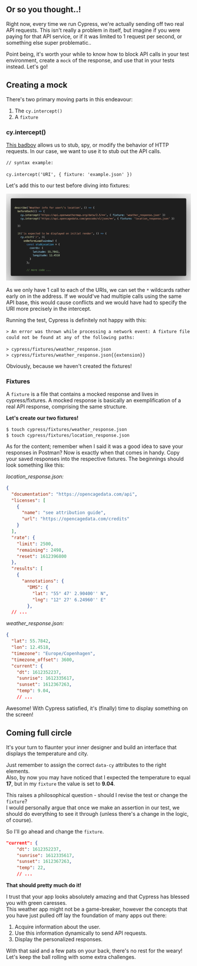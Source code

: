 ## Or so you thought..!
Right now, every time we run Cypress, we're actually sending off two real API requests. This isn't really a problem in itself, but imagine if you were paying for that API service, or if it was limited to 1 request per second, or something else super problematic.. 

Point being, it's worth your while to know how to block API calls in your test environment, create a `mock` of the response, and use that in your tests instead. Let's go!

## Creating a mock
There's two primary moving parts in this endeavour:
1. The `cy.intercept()`
2. A `fixture`

### cy.intercept()
[This badboy](https://docs.cypress.io/api/commands/intercept#Comparison-to-cy-route) allows us to stub, spy, or modify the behavior of HTTP requests. In our case, we want to use it to stub out the API calls.

```
// syntax example:

cy.intercept('URI', { fixture: 'example.json' })
```

Let's add this to our test before diving into fixtures:

![](../../images/weather_app/mocking_and_displaying_01.png)

As we only have 1 call to each of the URIs, we can set the `*` wildcards rather early on in the address. If we would've had multiple calls using the same API base, this would cause conflicts and we would have had to specify the URI more precisely in the intercept. 

Running the test, Cypress is definitely not happy with this:
```
> An error was thrown while processing a network event: A fixture file could not be found at any of the following paths:

> cypress/fixtures/weather_response.json 
> cypress/fixtures/weather_response.json{{extension}}
```
Obviously, because we haven't created the fixtures!

### Fixtures
A `fixture` is a file that contains a mocked response and lives in cypress/fixtures. A mocked response is basically an exemplification of a real API response, comprising the same structure. 

**Let's create our two fixtures!**

```
$ touch cypress/fixtures/weather_response.json
$ touch cypress/fixtures/location_response.json
```

As for the content; remember when I said it was a good idea to save your responses in Postman? Now is exactly when that comes in handy. Copy your saved responses into the respective fixtures. The beginnings should look something like this:

*location_response.json:*
```json
{
  "documentation": "https://opencagedata.com/api",
  "licenses": [
    {
      "name": "see attribution guide",
      "url": "https://opencagedata.com/credits"
    }
  ],
  "rate": {
    "limit": 2500,
    "remaining": 2498,
    "reset": 1612396800
  },
  "results": [
    {
      "annotations": {
        "DMS": {
          "lat": "55° 47' 2.90400'' N",
          "lng": "12° 27' 6.24960'' E"
        },
  // ...
```
*weather_response.json:*
```json
{
  "lat": 55.7842,
  "lon": 12.4518,
  "timezone": "Europe/Copenhagen",
  "timezone_offset": 3600,
  "current": {
    "dt": 1612352237,
    "sunrise": 1612335617,
    "sunset": 1612367263,
    "temp": 9.04,
    // ...
```
Awesome! With Cypress satisfied, it's (finally) time to display something on the screen!

## Coming full circle
It's your turn to flaunter your inner designer and build an interface that displays the temperature and city. 

Just remember to assign the correct `data-cy` attributes to the right elements.  
Also, by now you may have noticed that I expected the temperature to equal **17**, but in my `fixture` the value is set to **9.04**. 

This raises a philosophical question - should I revise the test or change the `fixture`?  
I would personally argue that once we make an assertion in our test, we should do everything to see it through (unless there's a change in the logic, of course).

So I'll go ahead and change the `fixture`.

```json
"current": {
    "dt": 1612352237,
    "sunrise": 1612335617,
    "sunset": 1612367263,
    "temp": 22,
    // ...
```

**That should pretty much do it!**

I trust that your app looks absolutely amazing and that Cypress has blessed you with green caresses.  
This weather app might not be a game-breaker, however the concepts that you have just pulled off lay the foundation of many apps out there:
1. Acquire information about the user.
2. Use this information dynamically to send API requests.
3. Display the personalized responses.

With that said and a few pats on your back, there's no rest for the weary! Let's keep the ball rolling with some extra challenges.
